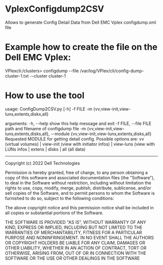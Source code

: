 # VplexConfigdump2CSV
Allows to generate Config Detail Data from Dell EMC Vplex configdump.xml file

# Example how to create the file on the Dell EMC Vplex:
VPlexcli:/clusters> configdump --file /var/log/VPlex/cli/config-dump-cluster-1.txt --cluster cluster-1

# How to use the tool
usage: ConfigDump2CSV.py [-h] -f FILE -m {vv,view-init,view-luns,extents,disks,all}

arguments:
  -h, --help            show this help message and exit
  -f FILE, --file FILE  path and filename of configdump file
  -m {vv,view-init,view-luns,extents,disks,all}, --module {vv,view-init,view-luns,extents,disks,all}
                        Requested MODULE for getting detail config. 
                        Possible options are: vv (virtual volumes) | 
                        view-init (view with initiator infos) | 
                        view-luns (view with LUNs infos | 
                        extens | disks | 
                        all (all data)
                        
---
  
Copyright (c) 2022 Dell Technologies

Permission is hereby granted, free of charge, to any person obtaining a copy of this software and associated documentation files (the "Software"), to deal in the Software without restriction, including without limitation the rights to use, copy, modify, merge, publish, distribute, sublicense, and/or sell copies of the Software, and to permit persons to whom the Software is furnished to do so, subject to the following conditions:

The above copyright notice and this permission notice shall be included in all copies or substantial portions of the Software.

THE SOFTWARE IS PROVIDED "AS IS", WITHOUT WARRANTY OF ANY KIND, EXPRESS OR IMPLIED, INCLUDING BUT NOT LIMITED TO THE WARRANTIES OF MERCHANTABILITY, FITNESS FOR A PARTICULAR PURPOSE AND NONINFRINGEMENT. IN NO EVENT SHALL THE AUTHORS OR COPYRIGHT HOLDERS BE LIABLE FOR ANY CLAIM, DAMAGES OR OTHER LIABILITY, WHETHER IN AN ACTION OF CONTRACT, TORT OR OTHERWISE, ARISING FROM, OUT OF OR IN CONNECTION WITH THE SOFTWARE OR THE USE OR OTHER DEALINGS IN THE SOFTWARE


